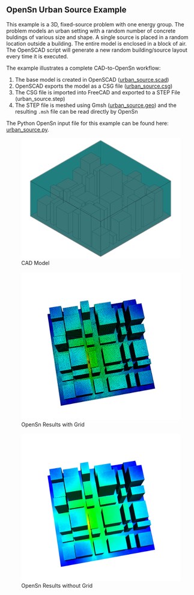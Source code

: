 ## OpenSn Urban Source Example

This example is a 3D, fixed-source problem with one energy group. The problem models an urban setting
with a random number of concrete buldings of various size and shape. A single source is placed in a 
random location outside a building. The entire model is enclosed in a block of air. The OpenSCAD
script will generate a new random building/source layout every time it is executed.

The example illustrates a complete CAD-to-OpenSn workflow:

1. The base model is created in OpenSCAD ([urban_source.scad](./urban_source.scad))
2. OpenSCAD exports the model as a CSG file ([urban_source.csg](./urban_source.csg))
3. The CSG file is imported into FreeCAD and exported to a STEP File (urban_source.step)
4. The STEP file is meshed using Gmsh ([urban_source.geo](./urban_source.geo)) and the resulting
   `.msh` file can be read directly by OpenSn
    
The Python OpenSn input file for this example can be found here: [urban_source.py](./urban_source.py).

<figure>
  <img src="urban_source_cad.png" alt="CAD Model" width="600"/>
  <figcaption>CAD Model</figcaption>
  <br>
  <img src="urban_source_grid.png" alt="OpenSn with grid" width="600"/>
  <figcaption>OpenSn Results with Grid</figcaption>
  <br>
  <img src="urban_source_nogrid.png" alt="OpenSn without grid" width="600"/>
  <figcaption>OpenSn Results without Grid</figcaption>
</figure>